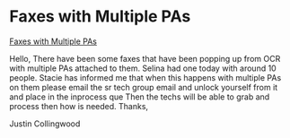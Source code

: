 # Faxes with Multiple PAs

[Faxes with Multiple PAs](https://mygainwell-my.sharepoint.com/:u:/r/personal/christopher_nguyen_gainwelltechnologies_com/Documents/Evergreen/Emails/Faxes%20with%20Multiple%20PA%20s.msg?csf=1&web=1&e=kTqX2N)

Hello,
There have been some faxes  that have been popping up from OCR with multiple PAs attached to them. Selina had one today with around 10 people.
Stacie has informed me that when this happens with multiple PAs on them please email the sr tech group email and unlock yourself from it and place in the inprocess que
Then the techs will be able to grab and process then how is needed.
Thanks,
 
Justin Collingwood
